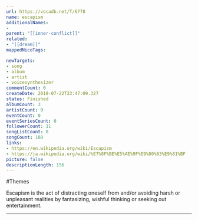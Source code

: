 ```yaml
---
url: https://vocadb.net/T/6778
name: escapism
additionalNames: 
- 
parent: "[[inner-conflict]]"
related:
- "[[dream]]"
mappedNicoTags:

newTargets:
- song
- album
- artist
- voicesynthesizer
commentCount: 0
createDate: 2018-07-22T23:47:09.327
status: Finished
albumCount: 3
artistCount: 0
eventCount: 0
eventSeriesCount: 0
followerCount: 11
songListCount: 0
songCount: 188
links: 
- https://en.wikipedia.org/wiki/Escapism
- https://ja.wikipedia.org/wiki/%E7%8F%BE%E5%AE%9F%E9%80%83%E9%81%BF
picture: false
descriptionLength: 156
---
```


#Themes

Escapism is the act of distracting oneself from and/or avoiding harsh or unpleasant realities by fantasizing, wishful thinking or seeking out entertainment.

---

